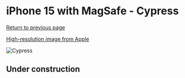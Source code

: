 # iPhone 15 with MagSafe - Cypress

[Return to previous page](/iphone_15)

[High-resolution image from Apple](https://store.storeimages.cdn-apple.com/8756/as-images.apple.com/is/MT0X3?wid=4500&hei=4500&fmt=png)

<div style="width: 500px"><img src="/almost_uncompressed/MT0X3.webp" alt="Cypress"></div>

## Under construction
